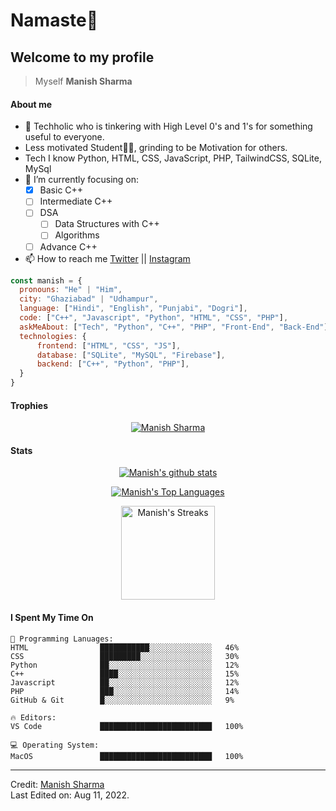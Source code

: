 # Namaste🙏

## Welcome to my profile

> Myself <b>Manish Sharma</b>
#### About me
- 👀 Techholic who is tinkering with High Level 0's and 1's for something useful to everyone.
- Less motivated Student🧑‍🏫, grinding to be Motivation for others.
- Tech I know Python, HTML, CSS, JavaScript, PHP, TailwindCSS, SQLite, MySql
- 🌱 I’m currently focusing on:
     - [x] Basic C++
     - [ ] Intermediate C++
     - [ ] DSA
         - [ ] Data Structures with C++
         - [ ] Algorithms
     - [ ] Advance C++
- 📫 How to reach me [Twitter](https://twitter.com/manishbadgotra) || [Instagram](https://instagram.com/manish_badgotra)

```javascript
const manish = {
  pronouns: "He" | "Him",
  city: "Ghaziabad" | "Udhampur",
  language: ["Hindi", "English", "Punjabi", "Dogri"],
  code: ["C++", "Javascript", "Python", "HTML", "CSS", "PHP"],
  askMeAbout: ["Tech", "Python", "C++", "PHP", "Front-End", "Back-End"],
  technologies: {
      frontend: ["HTML", "CSS", "JS"],
      database: ["SQLite", "MySQL", "Firebase"],
      backend: ["C++", "Python", "PHP"],
  }
}
```
#### Trophies

<p align="center"> <a href="https://github.com/github-profile-trophy"><img src="https://github-profile-trophy.vercel.app/?username=ManishBadgotra&row=2&column=6&theme=onedark&column=8&no-frame=false&no-bg=false" alt="Manish Sharma"></a></p>

#### Stats
<p align="center">
<a href="https://github.com/github-readme-stats">
  <img align="center" src="https://github-readme-stats.vercel.app/api?username=ManishBadgotra&show_icons=true&include_all_commits=true&theme=onedark" alt="Manish's github stats" />
</a>
</p>
<p align="center">
<a href="https://github.com/github-readme-stats">
  <img align="center" src="https://github-readme-stats.vercel.app/api/top-langs/?username=ManishBadgotra&layout=compact&theme=onedark" alt="Manish's Top Languages"/>
</a>
</p>
<p align="center">
  <img align="center" height="150em" src="https://github-readme-streak-stats.herokuapp.com/?user=ManishBadgotra&theme=onedark" alt="Manish's Streaks" />
</p>

#### I Spent My Time On
```text
💬 Programming Lanuages:
HTML                ███████████░░░░░░░░░░░░░░   46% 
CSS                 █████████░░░░░░░░░░░░░░░░   30% 
Python              ██░░░░░░░░░░░░░░░░░░░░░░░   12% 
C++                 ████░░░░░░░░░░░░░░░░░░░░░   15% 
Javascript          ██░░░░░░░░░░░░░░░░░░░░░░░   12% 
PHP                 ███░░░░░░░░░░░░░░░░░░░░░░   14% 
GitHub & Git        █░░░░░░░░░░░░░░░░░░░░░░░░   9%

🔥 Editors:
VS Code             █████████████████████████   100% 

💻 Operating System:
MacOS               █████████████████████████   100%
```
------
Credit: [Manish Sharma](https://github.com/ManishBadgotra)
<br />
Last Edited on: Aug 11, 2022.
